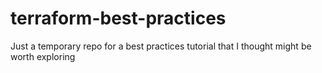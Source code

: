 # terraform-best-practices
Just a temporary repo for a best practices tutorial that I thought might be worth exploring
